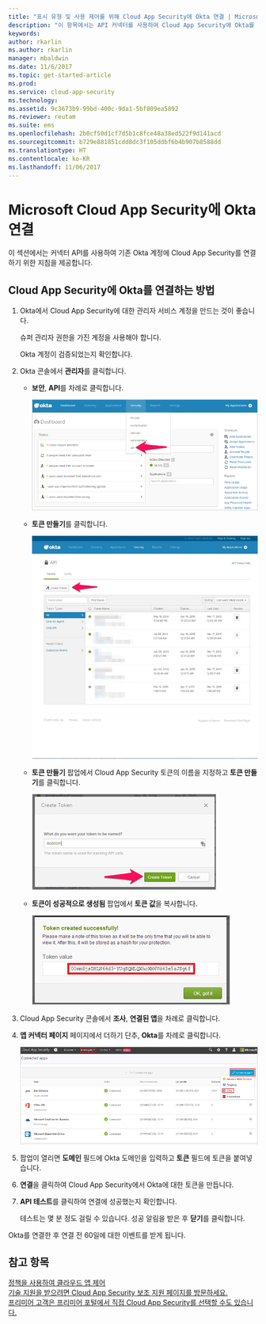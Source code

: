 ```yaml
---
title: "표시 유형 및 사용 제어를 위해 Cloud App Security에 Okta 연결 | Microsoft 문서"
description: "이 항목에서는 API 커넥터를 사용하여 Cloud App Security에 Okta를 연결하는 방법에 대한 정보를 제공합니다."
keywords: 
author: rkarlin
ms.author: rkarlin
manager: mbaldwin
ms.date: 11/6/2017
ms.topic: get-started-article
ms.prod: 
ms.service: cloud-app-security
ms.technology: 
ms.assetid: 9c3673b9-99bd-400c-9da1-5bf809ea5892
ms.reviewer: reutam
ms.suite: ems
ms.openlocfilehash: 2b0cf50d1cf7d5b1c8fce48a38ed522f9d141acd
ms.sourcegitcommit: b729e881851cdd8dc3f105ddbf6b4b907b8588dd
ms.translationtype: HT
ms.contentlocale: ko-KR
ms.lasthandoff: 11/06/2017
---
```

# <a name="connect-okta-to-microsoft-cloud-app-security"></a>Microsoft Cloud App Security에 Okta 연결
이 섹션에서는 커넥터 API를 사용하여 기존 Okta 계정에 Cloud App Security를 연결하기 위한 지침을 제공합니다.  
  
## <a name="how-to-connect-okta-to-cloud-app-security"></a>Cloud App Security에 Okta를 연결하는 방법  
  
1.  Okta에서 Cloud App Security에 대한 관리자 서비스 계정을 만드는 것이 좋습니다.  
  
     슈퍼 관리자 권한을 가진 계정을 사용해야 합니다.  
  
     Okta 계정이 검증되었는지 확인합니다.  
  
2.  Okta 콘솔에서 **관리자**를 클릭합니다.  
  
    -   **보안**, **API**를 차례로 클릭합니다.  
  
         ![okta api](./media/okta-api.png "okta api")  
  
    -   **토큰 만들기**를 클릭합니다.  
  
         ![okta createtoken](./media/okta-createtoken.jpg "okta createtoken")  
  
    -   **토큰 만들기** 팝업에서 Cloud App Security 토큰의 이름을 지정하고 **토큰 만들기**를 클릭합니다.  
  
         ![okta 토큰 팝업](./media/okta-token-popup.png "okta 토큰 팝업")  
  
    -   **토큰이 성공적으로 생성됨** 팝업에서 **토큰 값**을 복사합니다.  
  
         ![okta 토큰 값](./media/okta-token-value.png "okta 토큰 값")  
  
3.  Cloud App Security 콘솔에서 **조사**, **연결된 앱**을 차례로 클릭합니다.  
  
4.  **앱 커넥터 페이지** 페이지에서 더하기 단추, **Okta**를 차례로 클릭합니다.  
  
     ![okta 연결](./media/connect-okta.png "okta 연결")  
  
5.  팝업이 열리면 **도메인** 필드에 Okta 도메인을 입력하고 **토큰** 필드에 토큰을 붙여넣습니다.  
  
6.  **연결**을 클릭하여 Cloud App Security에서 Okta에 대한 토큰을 만듭니다.  
  
7.  **API 테스트**를 클릭하여 연결에 성공했는지 확인합니다.  
  
     테스트는 몇 분 정도 걸릴 수 있습니다. 성공 알림을 받은 후 **닫기**를 클릭합니다.  
  
Okta를 연결한 후 연결 전 60일에 대한 이벤트를 받게 됩니다.
  
## <a name="see-also"></a>참고 항목  
[정책을 사용하여 클라우드 앱 제어](control-cloud-apps-with-policies.md)   
[기술 지원을 받으려면 Cloud App Security 보조 지원 페이지를 방문하세요.](http://support.microsoft.com/oas/default.aspx?prid=16031)   
[프리미어 고객은 프리미어 포털에서 직접 Cloud App Security를 선택할 수도 있습니다.](https://premier.microsoft.com/)  
  
  
